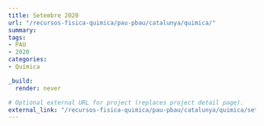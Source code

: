 ```yaml
---
title: Setembre 2020
url: "/recursos-fisica-quimica/pau-pbau/catalunya/quimica/"
summary:
tags:
- PAU
- 2020
categories:
- Química

_build:
  render: never

# Optional external URL for project (replaces project detail page).
external_link: "/recursos-fisica-quimica/pau-pbau/catalunya/quimica/set-2020.pdf"
---
```

